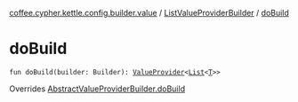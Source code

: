 [coffee.cypher.kettle.config.builder.value](../index.md) / [ListValueProviderBuilder](index.md) / [doBuild](./do-build.md)

# doBuild

`fun doBuild(builder: Builder): `[`ValueProvider`](../../coffee.cypher.kettle.config.value/-value-provider/index.md)`<`[`List`](https://kotlinlang.org/api/latest/jvm/stdlib/kotlin.collections/-list/index.html)`<`[`T`](index.md#T)`>>`

Overrides [AbstractValueProviderBuilder.doBuild](../-abstract-value-provider-builder/do-build.md)

